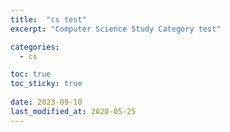```yaml
---
title:  "cs test"
excerpt: "Computer Science Study Category test"

categories:
  - cs

toc: true
toc_sticky: true
 
date: 2023-09-10
last_modified_at: 2020-05-25
---
```

